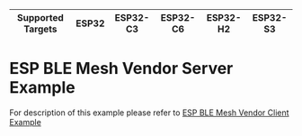 | Supported Targets | ESP32 | ESP32-C3 | ESP32-C6 | ESP32-H2 | ESP32-S3 |
| ----------------- | ----- | -------- | -------- | -------- | -------- |

ESP BLE Mesh Vendor Server Example
==================================

For description of this example please refer to [ESP BLE Mesh Vendor Client Example](../vendor_client/README.md)
